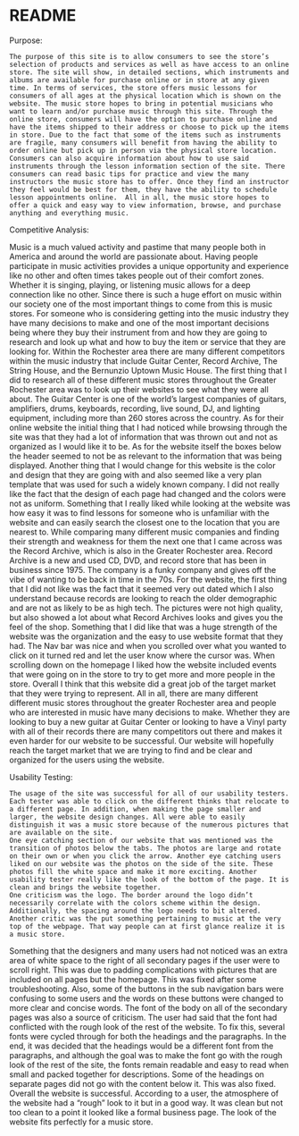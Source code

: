 # README
Purpose:
	
	
	The purpose of this site is to allow consumers to see the store’s selection of products and services as well as have access to an online store. The site will show, in detailed sections, which instruments and albums are available for purchase online or in store at any given time. In terms of services, the store offers music lessons for consumers of all ages at the physical location which is shown on the website. The music store hopes to bring in potential musicians who want to learn and/or purchase music through this site. Through the online store, consumers will have the option to purchase online and have the items shipped to their address or choose to pick up the items in store. Due to the fact that some of the items such as instruments are fragile, many consumers will benefit from having the ability to order online but pick up in person via the physical store location. Consumers can also acquire information about how to use said instruments through the lesson information section of the site. There consumers can read basic tips for practice and view the many instructors the music store has to offer. Once they find an instructor they feel would be best for them, they have the ability to schedule lesson appointments online.	All in all, the music store hopes to offer a quick and easy way to view information, browse, and purchase anything and everything music. 

Competitive Analysis:


  Music is a much valued activity and pastime that many people both in America and around the world are passionate about. Having people participate in music activities provides a unique opportunity and experience like no other and often times takes people out of their comfort zones. Whether it is singing, playing, or listening music allows for a deep connection like no other. Since there is such a huge effort on music within our society one of the most important things to come from this is  music stores. For someone who is considering getting into the music industry they have many decisions to make and one of the most important decisions being where they buy their instrument from and how they are going to research and look up what and how to buy the item or service that they are looking for. 
Within the Rochester area there are many different competitors within the music industry that include Guitar Center, Record Archive, The String House, and the Bernunzio Uptown Music House. The first thing that I did to research all of these different music stores throughout the Greater Rochester area was to look up their websites to see what they were all about. The Guitar Center is one of  the world’s largest companies of guitars, amplifiers, drums, keyboards, recording, live sound, DJ, and lighting equipment, including more than 260 stores across the country. As for their online website the initial thing that I had noticed while browsing through the site was that they had a lot of information that was thrown out and not as organized as I would like it to be. As for the website itself the boxes below the header seemed to not be as relevant to the information that was being displayed. Another thing that I would change for this website is the color and design that they are going with and also seemed like a very plan template that was used for such a widely known company. I did not really like the fact that the design of each page had changed and the colors were not as uniform. Something that I really liked while looking at the website was how easy it was to find lessons for someone who is unfamiliar with the website and can easily search the closest one to the location that you are nearest to. 
While comparing many different music companies and finding their strength and weakness for them the next one that I came across was the Record Archive, which is also in the Greater Rochester area. Record Archive is a new and used CD, DVD, and record store that has been in business since 1975. The company is a funky company and gives off the vibe of wanting to be back in time in the 70s. For the website, the first thing that I did not like was the fact that it seemed very out dated which I also understand because records are looking to reach the older demographic and are not as likely to be as high tech. The pictures were not high quality, but also showed a lot about what Record Archives looks and gives you the feel of the shop. Something that I did like that was a huge strength of the website was the organization and the easy to use website format that they had. The Nav bar was nice and when you scrolled over what you wanted to click on it turned red and let the user know where the cursor was. When scrolling down on the homepage I liked how the website included events that were going on in the store to try to get more and more people in the store. Overall I think that this website did a great job of the target market that they were trying to represent. 
All in all, there are many different different music stores throughout the greater Rochester area and people who are interested in music have many decisions to make. Whether they are looking to buy a new guitar at Guitar Center or looking to have a Vinyl party with all of their records there are many competitors out there and makes it even harder for our website to be successful. Our website will hopefully reach the target market that we are trying to find and be clear and organized for the users using the website. 

Usability Testing: 


	The usage of the site was successful for all of our usability testers. Each tester was able to click on the different thinks that relocate to a different page. In addition, when making the page smaller and larger, the website design changes. All were able to easily distinguish it was a music store because of the numerous pictures that are available on the site. 
	One eye catching section of our website that was mentioned was the transition of photos below the tabs. The photos are large and rotate on their own or when you click the arrow. Another eye catching users liked on our website was the photos on the side of the site. These photos fill the white space and make it more exciting. Another usability tester really like the look of the bottom of the page. It is clean and brings the website together. 
	One criticism was the logo. The border around the logo didn’t necessarily correlate with the colors scheme within the design. Additionally, the spacing around the logo needs to bit altered. Another critic was the put something pertaining to music at the very top of the webpage. That way people can at first glance realize it is a music store.
  Something that the designers and many users had not noticed was an extra area of white space to the right of all secondary pages if the user were to scroll right. This was due to padding complications with pictures that are included on all pages but the homepage. This was fixed after some troubleshooting. Also, some of the buttons in the sub navigation bars were confusing to some users and the words on these buttons were changed to more clear and concise words. 
  The font of the body on all of the secondary pages was also a source of criticism. The user had said that the font had conflicted with the rough look of the rest of the website. To fix this, several fonts were cycled through for both the headings and the paragraphs. In the end, it was decided that the headings would be a different font from the paragraphs, and although the goal was to make the font go with the rough look of the rest of the site, the fonts remain readable and easy to read when small and packed together for descriptions. Some of the headings on separate pages did not go with the content below it. This was also fixed.
  Overall the website is successful. According to a user, the atmosphere of the website had a “rough” look to it but in a good way. It was clean but not too clean to a point it looked like a formal business page. The look of the website fits perfectly for a music store. 

